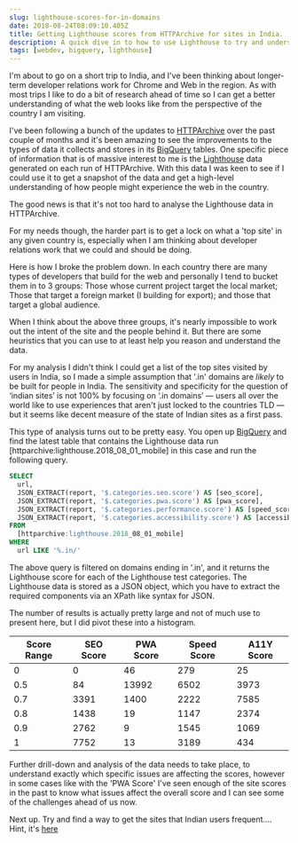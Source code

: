 ```yaml
---
slug: lighthouse-scores-for-in-domains
date: 2018-08-24T08:09:10.405Z
title: Getting Lighthouse scores from HTTPArchive for sites in India.
description: A quick dive in to how to use Lighthouse to try and understand how users in a country might experience the web.
tags: [webdev, bigquery, lighthouse]
---
```


I'm about to go on a short trip to India, and I've been thinking about
longer-term developer relations work for Chrome and Web in the region. As with
most trips I like to do a bit of research ahead of time so I can get a better
understanding of what the web looks like from the perspective of the country I
am visiting.

I've been following a bunch of the updates to
[HTTPArchive](https://httparchive.org/) over the past couple of months and it's
been amazing to see the improvements to the types of data it collects and stores
in its
[BigQuery](https://github.com/HTTPArchive/legacy.httparchive.org/blob/master/docs/bigquery-gettingstarted.md)
tables. One specific piece of information that is of massive interest to me is
the [Lighthouse](https://developers.google.com/web/tools/lighthouse/) data
generated on each run of HTTPArchive. With this data I was keen to see if I
could use it to get a snapshot of the data and get a high-level understanding of
how people might experience the web in the country.

The good news is that it's not too hard to analyse the Lighthouse data in
HTTPArchive.

For my needs though, the harder part is to get a lock on what a 'top site' in
any given country is, especially when I am thinking about developer relations
work that we could and should be doing.

Here is how I broke the problem down. In each country there are many types of
developers that build for the web and personally I tend to bucket them in to 3
groups: Those whose current project target the local market; Those that target a
foreign market (I building for export); and those that target a global audience.

When I think about the above three groups, it's nearly impossible to work out
the intent of the site and the people behind it. But there are some heuristics
that you can use to at least help you reason and understand the data.

For my analysis I didn't think I could get a list of the top sites visited by
users in India, so I made a simple assumption that '.in' domains are *likely* to
be built for people in India. The sensitivity and specificity for the question
of ‘indian sites’ is not 100% by focusing on ‘.in domains’ &mdash; users all
over the world like to use experiences that aren't just locked to the countries
TLD &mdash; but it seems like decent measure of the state of Indian sites as a
first pass. 

This type of analysis turns out to be pretty easy. You open up [BigQuery](https://github.com/HTTPArchive/legacy.httparchive.org/blob/master/docs/bigquery-gettingstarted.md)
and find the latest table that contains the Lighthouse data run
[httparchive:lighthouse.2018_08_01_mobile] in this case and run the following
query.

```sql
SELECT
  url,
  JSON_EXTRACT(report, '$.categories.seo.score') AS [seo_score],
  JSON_EXTRACT(report, '$.categories.pwa.score') AS [pwa_score],
  JSON_EXTRACT(report, '$.categories.performance.score') AS [speed_score],
  JSON_EXTRACT(report, '$.categories.accessibility.score') AS [accessibility_score]
FROM
  [httparchive:lighthouse.2018_08_01_mobile]
WHERE
  url LIKE '%.in/'
```

The above query is filtered on domains ending in '.in', and it returns the
Lighthouse score for each of the Lighthouse test categories. The Lighthouse data
is stored as a JSON object, which you have to extract the required components
via an XPath like syntax for JSON.

The number of results is actually pretty large and not of much use to present
here, but I did pivot these into a histogram.

<table>
<thead>
<th>Score Range</th>
<th>SEO Score</th>
<th>PWA Score</th>
<th>Speed Score</th>
<th>A11Y Score</th>
</thead>
<tbody>
<tr>
<td>0</td>
<td>0</td>
<td>46</td>
<td>279</td>
<td>25</td>
</tr>
<tr>
<td>0.5</td>
<td>84</td>
<td>13992</td>
<td>6502</td>
<td>3973</td>
</tr>
<tr>
<td>0.7</td>
<td>3391</td>
<td>1400</td>
<td>2222</td>
<td>7585</td>
</tr>
<tr>
<td>0.8</td>
<td>1438</td>
<td>19</td>
<td>1147</td>
<td>2374</td>
</tr>
<tr>
<td>0.9</td>
<td>2762</td>
<td>9</td>
<td>1545</td>
<td>1069</td>
</tr>
<tr>
<td>1</td>
<td>7752</td>
<td>13</td>
<td>3189</td>
<td>434</td>
</tr>
</tbody>
</table>

Further drill-down and analysis of the data needs to take place, to understand
exactly which specific issues are affecting the scores, however in some cases
like with the 'PWA Score' I've seen enough of the site scores in the past to
know what issues affect the overall score and I can see some of the challenges
ahead of us now.

Next up. Try and find a way to get the sites that Indian users frequent....
Hint, it's [here](/crux-topsites-and-lighthouse-scores-for-india/)
